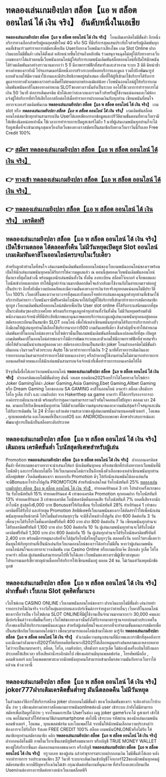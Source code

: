 # ทดลองเล่นเกมยิงปลา สล็อต【แอ พ สล็อต ออนไลน์ ได้ เงิน จริง】   อันดับหนึ่งในเอเชีย 

**ทดลองเล่นเกมยิงปลา สล็อต【แอ พ สล็อต ออนไลน์ ได้ เงิน จริง】** โอนเติมเครดิตไม่มีขั้นต่ำ  อีกหนึ่งบริการทางเลือกสำหรับผู้คนยุคสมัยใหม่ 4G หรือ 5G ที่มีบริการสุดแสนประทับใจสำหรับผู้เดิมพันทุกคนที่เข้ามาร่วมทำรายการสมัครเพื่อเปิด Userกับทางเว็บพนันเราเสี่ยงโชค เกม Slot Online ฝากเงินแบบไม่มีขั้นต่ำ เล่นได้ตั้งแต่ หลักหน่วยขึ้นไปจนถึงหลักพัน ร่วมสนุกจนฉุดไม่อยู่ได้กับทางทางเว็บเกมของเราได้แล้วตอนนี้เว็บพนันออนไลน์ผู้ให้บริการเกมพนันเดิมพันสล็อตออนไลน์ที่เปิดให้นักพนันได้ร่วมเดิมพันมาอย่างยาวนานมากกว่า 5 ปี มีภาพกราฟฟิกที่สมจริงและสวยงาม ระบบ 3 มิติ
มิหนำซ้ำทางค่ายของเรายังมี โปรแกรมเมอร์มือหนึ่งการสร้างระบบที่คอยบริการและดูแล  รวมไปถึงพัฒนารูปแบบตัวเกมให้มีความน่าใช้งานและมีประสิทธิภาพอยู่สม่ำเสมอ เพื่อที่ให้ผู้ที่เข้ามาใช้บริการได้รับการดูแลจากทางตัวเกมของเราอย่างเต็มที่ไม่ขาดตกบกพร่องแม้แต่น้อย เว็บพนันออนไลน์ผู้ให้บริการเกมเดิมพันพนันคาสิโนของทางค่ายเกม  SLOTของทางเรานั้นยังเป็นระบบ ออโต้ใช้เวลาการทำรายการไม่เกิน 50 วินาที ต่อการเติมเครดิต นับได้เลยว่าสะดวกและรวดเร็วสำหรับผู้ใช้งานแน่นอนและไม่ต้องแจ้งผู้ให้บริการที่ทำให้เสียโอกาสอีกต่อไปเมื่อทำรายการฝากยอดเงินกับทุกท่าน
เซียนพนันที่สนใจอยากจะลองร่วมเดิมพันเกม **ทดลองเล่นเกมยิงปลา สล็อต【แอ พ สล็อต ออนไลน์ ได้ เงิน จริง】** เกม slot  หรือ ***ทดลองเล่นเกมยิงปลา สล็อต【แอ พ สล็อต ออนไลน์ ได้ เงิน จริง】*** เกมเดิมพันสล็อตออนไลน์สมาชิกทุกท่านสามารถเปิด Userได้เลยเพียงกรอกข้อมูลและปรัวัติตามขั้นตอนที่ทางเว็บเรามีให้เพียงนิดหน่อยเท่านั้น ใช้เวลาการทำรายการเปิดยูสเซอร์ไม่ถึง 1 นาทีผู้เล่นเกมพนันทุกท่านก็จะได้รับยูสเพื่อที่จะเข้ามาสนุกสุดเหวี่ยงกับเว็บของทางเราสมัครเป็นสมาชิกกับทางเว็บเราวันนี้รับเลย Free Credit 100%

## 👉 [สมัคร ทดลองเล่นเกมยิงปลา สล็อต【แอ พ สล็อต ออนไลน์ ได้ เงิน จริง】](https://archa888.com/)
## 👉 [ทางเข้า ทดลองเล่นเกมยิงปลา สล็อต【แอ พ สล็อต ออนไลน์ ได้ เงิน จริง】](https://archa888.com/)
## 👉 [ทดลองเล่นเกมยิงปลา สล็อต【แอ พ สล็อต ออนไลน์ ได้ เงิน จริง】 เครดิตฟรี](https://archa888.com/)

## ทดลองเล่นเกมยิงปลา สล็อต【แอ พ สล็อต ออนไลน์ ได้ เงิน จริง】 เปิดใช้งานตลอด ได้ตลอดทั้งคืน ไม่มีวันหยุดเปิดยูส Slot ออนไลน์ เกมเดิมพันคาสิโนออนไลน์ครบจบในเว็บเดียว

สำหรับลูกค้าท่านใดที่สนใจ เล่นเกมพนันเดิมพันสล็อตออนไลน์ของเว็บเกมพนันออนไลน์ของเราพร้อมเปิดให้นักเล่นเกมพนันทุกคนได้รับการให้ความดูแลแล้ว ณ ตอนนี้สุดยอดเว็บพนันเดิมพันออนไลน์ที่มาแรงที่สุดในช่วงนี้ พร้อมดูแลนักเล่นพนันทั้งวัน ทั้งคืน ลงทะเบียน สล็อตโจ๊กเกอร์ แจ็กพอตและโบนัสเข้าง่ายแตกบ่อย ทำให้มีลูกค้าจำนวนมากติดอกติดใจแล้วกลับมาใช้งานกับในค่ายเกมเราต่ออยู่เป็นประจำ อีกทั้งยังมีความปลอดภัยและมีความมั่นคงทางการเงินจ่ายจริงทุกยอดแน่นอนไม่มีประวัติโกง 100% เว็บคาสิโนของเราควบวงจรที่สุดและยังตอบโจทย์การเล่นของคุณลูกค้าทุกท่านที่เข้ามาใช้บริการกับค่ายเรา
เว็บพนันเรามีฟรีเครดิตโบนัสแจกให้กับผู้ที่ใช้บริการที่เข้ามาทำรายการสมัครสมาชิกทุกยูส เว็บเกมเดิมพันสล็อตออนไลน์สมัครเพื่อเปิด User slot online ที่ได้รับกระแสนิยมมากที่สุดเป็นระดับต้นๆของประเทศไทย พร้อมบริการดูแลลูกค้าทุกท่านทั้งวันทั้งคืน ไม่มีวันหยุดพร้อมยังมีพนักงานและเจ้าหน้าที่ที่มีประสิทธิภาพและคุณภาพคอยบริการและดูแลผู้เล่นเกมพนันทุกคนอยู่ตลอด สมัครลงทะเบียนเป็นสมาชิก SLOT ออนไลน์ เพื่อให้เหล่าเซียนพนันทุกท่านได้รับการบริการอย่างทั่วถึงมีเกมให้ผู้เล่นทุกท่านได้เลือกใช้บริการมากกว่า500 เกมกันเลยทีเดียว
สิ่งสำคัญที่จะทำให้ค่ายเกมเดิมพันคาสิโนออนไลน์ของทางเว็บไซต์เรานั้นเป็นเกมพนันเดิมพันสล็อตมั่นคงปลอดภัยที่สุด เปิดยูส  เกมเดิมพันคาสิโนออนไลน์ค่ายของเราได้มีการพัฒนาระบบและตัวเกมให้มีภาพกราฟฟิกที่สวยสมจริงเพื่อให้ตัวเกมนั้นน่าเล่นอยู่ตลอดเวลา สมัครลงทะเบียนเป็นสมาชิก joker โอนฝากเครดิตไม่มีขั้นต่ำ เติมถอน เงินรวดเร็วด้วยระบบ Auto ใช้เวลาทำรายการไม่เกิน 1-2 นาทีทั้งรายการเติมเงินและรายการถอนเงินสามารถทำรายการได้ด้วยตนเองง่ายๆ หรือถ้าหากผู้ใช้งานท่านใดไม่สามารถทำรายการถอนเคดริตด้วยตนเองได้นักเล่นพนันสามารถแจ้งเจ้าหน้าที่เพื่อทำรายการถอนเครดิตให้ได้

ปัจจุบันนี้เชื่อได้เลยว่าเกมพนันออนไลน์ **ทดลองเล่นเกมยิงปลา สล็อต【แอ พ สล็อต ออนไลน์ ได้ เงิน จริง】** ฝากเครดิตแบบไม่มีขั้นต่ำทรู มันนี่ วอเลท ยอดนิยม2021เลยก็ว่าได้โดยทางเว็บไซต์เรา Joker Gamingได้นำ  Joker Gaming,Asia Gaming,Ebet Gaming,Allbet Gaming หรือ Dream Gaming โลกของเกม SA GAMING คาสิโนออนไลน์ บาคาร่า สล็อต เสือมังกร ไฮโล รูเล็ต กำถั่ว และ เกมยิงปลา จาก Hakerthep sa game บาคาร่า ที่ได้การรับรองจากจากองค์กรระบดับนานาชาติ พร้อมบริการสุดความสามารถรวดเร็วทันใจคอยแก้ไขปัญหา ตลอดเวลา 24 ชม. มามอบให้กับเซียนพนันทุกท่าน ได้มีตัวเกมที่มีความสนุกสนานและความมันส์สุดเร้าใจสนุกและมันไปกับการเดิมพัน ได้ 24 ชั่วโมง แล้วแต่ความสะดวกของผู้เล่นเกมพนันผ่านบนคอมพิวเตอร์ , ไอแพด , ทุกแพลตฟอร์ม และไอแพดที่เป็นระบบIOS และ ANDROIDแบบพกพา ศึกษาประสบการณ์และพัฒนาสู่การเป็นนักปั่นสล็อตระดับประเทศ

## ทดลองเล่นเกมยิงปลา สล็อต【แอ พ สล็อต ออนไลน์ ได้ เงิน จริง】 เติมถอน เครดิตขั้นต่ำ โบนัสสุดพิเศษสำหรับผู้เล่น

 Promotion  **ทดลองเล่นเกมยิงปลา สล็อต【แอ พ สล็อต ออนไลน์ ได้ เงิน จริง】** ฝากถอนเครดิตขขั้นต่ำ ที่ค่ายเกมของเราอยากจะนำเสนอให้แก่  นักเดิมพันทุกคน หรือสมาชิกที่กำลังอยากหาเว็บพนันที่มี โบนัสดีๆ และการให้แบบไม่กั๊ก ให้เว็บเกมออนไลน์เราเป็นอีกหนึ่งตัวเลือกของเหล่าเซียนพนันทุกท่าน สล็อตjoker เว็บเดิมพันของเรา ขอบอกกับ Promotion ดีๆ ให้กับนักเล่นพนันได้ลองเล่นกัน จะมีBonusอะไรบ้างไปดูกัน
 PROMOTION สำหรับนักเล่นใหม่ รับโบนัสทันที 25% [ทดลองเล่นเกมยิงปลา สล็อต【แอ พ สล็อต ออนไลน์ ได้ เงิน จริง】](https://archa888.com/) ทำยอดเทิร์นแค่ 3 เท่า
โปรฝากครั้งแรกของวัน รับโบนัสทันที 15% ทำยอดเทิร์นแค่ 4 เท่าของเครดิต
 Promotion ทุกยอดฝาก รับโบนัสทันที 13% ทำยอดเทิร์นแค่ 3 เท่าของเครดิต
โบนัสเครดิตคืนยอดเสีย รับโบนัสทันที 7% ยอดที่เสียจากนักล่าโบนัส สูงสุดถึง6,000 บาท
Bonusแชร์ให้กับเพื่อน รับโบนัสทันที 28% ทำเทิร์นแค่ 1 เท่าของเครดิตที่ได้รับไป
และท้ายสุด Promotion สิทธิพิเศษที่เว็บเกมพนันของเราได้คัดสรรไว้ให้เพื่อนักเล่นพนันทุกคนที่หน้าตาดี โปรโมชั่นฝากเล่นทุกๆวัน จะมีสิ่งไหนบ้างไปดูกัน
ฝาก 600 ติดต่อกัน 3 วัน เพื่อนๆจะได้รับโปรโมชั่นเครดิตฟรีทันที 400 บาท
ฝาก 800 ติดต่อกัน 7 วัน เซียนพนันทุกท่านจะได้รับเครดิตฟรีทันที 1,100 บาท
ฝาก 500 ติดต่อกัน 10 วัน ผู้เล่นเกมพนันทุกท่านจะได้รับโบนัสเครดิตฟรีทันที 1,300 บาท
ฝาก 600 ติดต่อกัน 15 วัน ผู้เล่นทุกท่านจะได้รับโบนัสเครดิตฟรีทันที 2,400 บาท
พร้อมมีการหมุนกงล้อที่จะได้ลุ้นรับโบนัสใหญ่ในทุกๆวัน ตลอดทั้งวัน บอกไว้ตรงนี้เลยว่าคืนทุนให้กับทุกท่านที่เป็นนักเล่นกับเว็บเกมออนไลน์ของเราได้อย่างไม่มีอั้น หากว่าผู้เล่นเกมพนันออนไลน์สนใจและอยากจะวางเดิมพัน เกม  Casino Online หรือเกมแบ็กแจ๊ค ป๊อกเด้ง รูเล็ต ไฮโล บาคาร่า สล็อต ผู้เล่นพนันสามารถกดไปที่เว็บได้เลย เว็บพนันของทางเรามีผู้เชี่ยวชาญและโปรแกรมเมอร์เชี่ยวชาญด้านนี้คอยให้บริการให้เซียนพนันอยู่ ตลอด 24 ชม. ไม่เว้นแต่วันหยุดนักขัตฤกษ์

## ทดลองเล่นเกมยิงปลา สล็อต【แอ พ สล็อต ออนไลน์ ได้ เงิน จริง】 ฝากขั้นต่ำ  เว็บเกม Slot สุดฮิตที่มาแรง

เว็บไซต์เกม CASINO ONLINE เว็บเกมพนันออนไลน์ของเรา ฝากเงินแบบไม่มีขั้นต่ำ เล่นง่ายทำรายการง่ายได้เงินจริง รางวัลใหญ่แตกบ่อยและเปอร์เซ็นต์การจ่ายสูงกว่าค่ายอื่นๆ เว็บคาสิโนออนไลน์ของเราถือว่าเป็น เว็บไซต์เกม SLOT ONLINEที่มีผู้ใช้งานเป็นจำนวนมากมากกว่า 30,000 คนและมีเปอร์เซ็นต์ว่าจะเพิ่มขึ้นเรื่อยๆ เว็บไซต์ของทางเรานั้นยังได้รับจากมาตราฐานจากบ่อนต่างประเทศในเรื่องของเปิดให้บริการเกมพนันและดูแล สำหรับผู้เล่นที่สนใจและอยากที่จะทำตามขั้นตอนการสมัครเพื่อเป็นสมาชิกกับเว็บเกมออนไลน์เรา เพื่อนๆสามารถแอดไลน์เข้ามาได้เลย
	มารู้จัก **ทดลองเล่นเกมยิงปลา สล็อต【แอ พ สล็อต ออนไลน์ ได้ เงิน จริง】** ตัวเกมมีความสนุกสนานที่มีภาพและกราฟิกที่สุดอลังการ และมีเกมกำลังมาแรงปี2021ให้กับยอดฮิตที่มาแรงปี2021ได้เลือกหมุนอย่างล้นหลามและหลากหลาย  ไม่ว่าจะเป็นเกมบาคาร่า, สล็อต, ไฮโล, เกมยิงปลา, เสือมังกร และรูเล็ต ไม่ต้องนั่งเครื่องบินไปถึงนอกประเทศให้เสียเวลา หรือเสียค่านั่งรถอีกต่อไป เพียงแค่ท่านมีทุกแพลตฟอร์ม , โทรศัพท์มือถือ , คอมพิวเตอร์ และไอแพดพกพาสะดวกนักพนันทุกคนก็สามารถเข้ามาลิ้มรสความมันกับทางเว็บเราได้แล้วณ ช่วงเวลานี้

## ทดลองเล่นเกมยิงปลา สล็อต【แอ พ สล็อต ออนไลน์ ได้ เงิน จริง】 joker777ฝากเติมเครดิตขั้นต่ำทรู มันนี่ตลอดคืน ไม่มีวันหยุด

ในส่วนของวิธีการใช้บริการสล็อต joker ฝากถอนไม่มีขั้นต่ำ ของเว็บเดิมพันของเรา จะต้องทำอะไรบ้างนั้น ง่าย ๆ เพียงแค่ทางค่ายเราสล็อตเกมการพนันonlineต้องมี user เข้าระบบ ถ้ายังไม่มีสามารถสมัครเพื่อเปิดยูสได้ง่าย ๆ จากโหมดการเปิด Userในช่อง เมนู joker gameจึงจะได้ ยูสเซอร์ เข้าใช้งาน พอได้มาแล้วก็ให้ทำตามวิธีผ่านsmartphone ต่อไปนี้
เข้าระบบ รหัสผ่าน  ของนักเล่นเกมพนัน คอมพิวเตอร์ , ไอแพด , ทุกแพลตฟอร์ม และไอแพดก็ได้
จากนั้นให้นักพนันเลือกความประสงค์ว่า ต้องการจะได้รับโปร รับเลย FREE CREDIT 100% สล็อต เกมพนันONLONEหรือไม่รับ
ให้สมาชิกทุกท่านสมัครสมาชิก คลิก **ทดลองเล่นเกมยิงปลา สล็อต【แอ พ สล็อต ออนไลน์ ได้ เงิน จริง】** ฝากถอนอัตโนมัติ ภาพในเว็บจะขึ้นเลขบัญชีพร้อมธนาคาร หรือบัญชี TRUE MONEY WALLET ของผู้ให้บริการขึ้นมา
คัดลอกหมายเลขธนาคาร หรือบัญชี **ทดลองเล่นเกมยิงปลา สล็อต【แอ พ สล็อต ออนไลน์ ได้ เงิน จริง】** ทรูวอเลท ของผู้เล่น แล้วทำธุรกรรมระบบฝากถอนเงิน ไม่มีขั้นต่ำได้เลย
หลังจากทำรายการ รอประมาณเพียง 37 วินาที ระบบจะเติมเงินเข้าบัญชีโจ๊กเกอร์123ของนักพนันทุกคนผู้สมัครสมาชิก
หากมีปัญหาเรื่องเงินไม่เข้า กรุณาติดต่อทีมงานที่คุณภาพ ที่ทำเรื่องลงทะเบียนเปิด Userผ่านช่องทางการติดต่อทางหน้าเว็บเกมสล็อตพีจี


